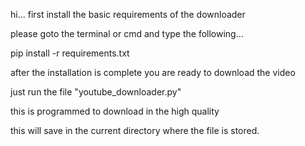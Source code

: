 hi...
 first install the basic requirements of the downloader
 
 please goto the terminal or cmd and type the following...
 
 pip install -r requirements.txt
 
 after the installation is complete you are ready to download the video
 
 just run the file "youtube_downloader.py"
 
 this is programmed to download in the high quality
 
 this will save in the current directory where the file is stored.
